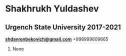 # Shakhrukh Yuldashev
## Urgench State University 2017-2021
**shdavronbekovich@gmail.com**
+998999609665
1. None